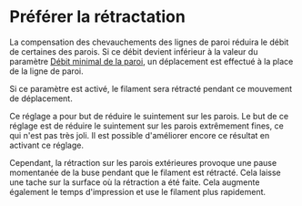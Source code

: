Préférer la rétractation
====
La compensation des chevauchements des lignes de paroi réduira le débit de certaines des parois. Si ce débit devient inférieur à la valeur du paramètre [Débit minimal de la paroi](wall_min_flow.md), un déplacement est effectué à la place de la ligne de paroi.

Si ce paramètre est activé, le filament sera rétracté pendant ce mouvement de déplacement.

Ce réglage a pour but de réduire le suintement sur les parois. Le but de ce réglage est de réduire le suintement sur les parois extrêmement fines, ce qui n'est pas très joli. Il est possible d'améliorer encore ce résultat en activant ce réglage.

Cependant, la rétraction sur les parois extérieures provoque une pause momentanée de la buse pendant que le filament est rétracté. Cela laisse une tache sur la surface où la rétraction a été faite. Cela augmente également le temps d'impression et use le filament plus rapidement.
